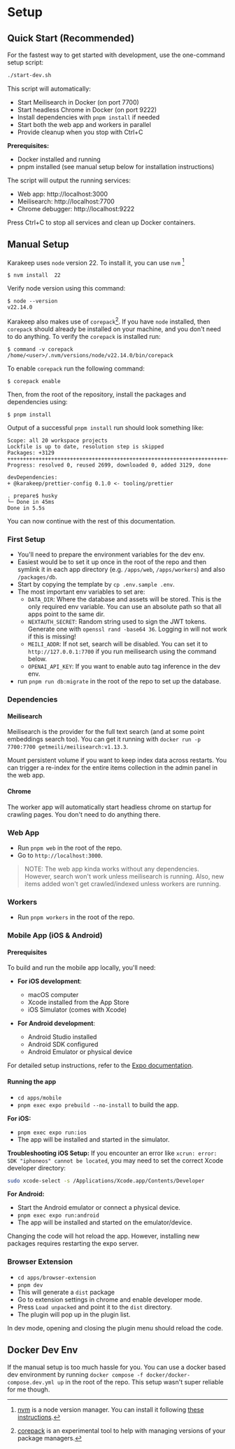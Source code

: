 # Setup

## Quick Start (Recommended)

For the fastest way to get started with development, use the one-command setup script:

```bash
./start-dev.sh
```

This script will automatically:
- Start Meilisearch in Docker (on port 7700)
- Start headless Chrome in Docker (on port 9222) 
- Install dependencies with `pnpm install` if needed
- Start both the web app and workers in parallel
- Provide cleanup when you stop with Ctrl+C

**Prerequisites:**
- Docker installed and running
- pnpm installed (see manual setup below for installation instructions)

The script will output the running services:
- Web app: http://localhost:3000
- Meilisearch: http://localhost:7700  
- Chrome debugger: http://localhost:9222

Press Ctrl+C to stop all services and clean up Docker containers.

## Manual Setup

Karakeep uses `node` version 22. To install it, you can use `nvm` [^1]

```
$ nvm install  22
```

Verify node version using this command:
```
$ node --version
v22.14.0
```

Karakeep also makes use of `corepack`[^2]. If you have `node` installed, then `corepack` should already be
installed on your machine, and you don't need to do anything. To verify the `corepack` is installed run:

```
$ command -v corepack
/home/<user>/.nvm/versions/node/v22.14.0/bin/corepack
```

To enable `corepack` run the following command:

```
$ corepack enable
```

Then, from the root of the repository, install the packages and dependencies using:

```
$ pnpm install
```

Output of a successful `pnpm install` run should look something like:

```
Scope: all 20 workspace projects
Lockfile is up to date, resolution step is skipped
Packages: +3129
+++++++++++++++++++++++++++++++++++++++++++++++++++++++++++++++++++++++
Progress: resolved 0, reused 2699, downloaded 0, added 3129, done

devDependencies:
+ @karakeep/prettier-config 0.1.0 <- tooling/prettier

. prepare$ husky
└─ Done in 45ms
Done in 5.5s
```

You can now continue with the rest of this documentation.

### First Setup

- You'll need to prepare the environment variables for the dev env.
- Easiest would be to set it up once in the root of the repo and then symlink it in each app directory (e.g. `/apps/web`, `/apps/workers`) and also `/packages/db`.
- Start by copying the template by `cp .env.sample .env`.
- The most important env variables to set are:
  - `DATA_DIR`: Where the database and assets will be stored. This is the only required env variable. You can use an absolute path so that all apps point to the same dir.
  - `NEXTAUTH_SECRET`: Random string used to sign the JWT tokens. Generate one with `openssl rand -base64 36`. Logging in will not work if this is missing!
  - `MEILI_ADDR`: If not set, search will be disabled. You can set it to `http://127.0.0.1:7700` if you run meilisearch using the command below.
  - `OPENAI_API_KEY`: If you want to enable auto tag inference in the dev env.
- run `pnpm run db:migrate` in the root of the repo to set up the database.

### Dependencies

#### Meilisearch

Meilisearch is the provider for the full text search (and at some point embeddings search too). You can get it running with `docker run -p 7700:7700 getmeili/meilisearch:v1.13.3`.

Mount persistent volume if you want to keep index data across restarts. You can trigger a re-index for the entire items collection in the admin panel in the web app.

#### Chrome

The worker app will automatically start headless chrome on startup for crawling pages. You don't need to do anything there.

### Web App

- Run `pnpm web` in the root of the repo.
- Go to `http://localhost:3000`.

> NOTE: The web app kinda works without any dependencies. However, search won't work unless meilisearch is running. Also, new items added won't get crawled/indexed unless workers are running.

### Workers

- Run `pnpm workers` in the root of the repo.

### Mobile App (iOS & Android)

#### Prerequisites

To build and run the mobile app locally, you'll need:

- **For iOS development**: 
  - macOS computer
  - Xcode installed from the App Store
  - iOS Simulator (comes with Xcode)

- **For Android development**:
  - Android Studio installed
  - Android SDK configured
  - Android Emulator or physical device

For detailed setup instructions, refer to the [Expo documentation](https://docs.expo.dev/guides/local-app-development/).

#### Running the app

- `cd apps/mobile`
- `pnpm exec expo prebuild --no-install` to build the app.

**For iOS:**
- `pnpm exec expo run:ios`
- The app will be installed and started in the simulator.

**Troubleshooting iOS Setup:**
If you encounter an error like `xcrun: error: SDK "iphoneos" cannot be located`, you may need to set the correct Xcode developer directory:
```bash
sudo xcode-select -s /Applications/Xcode.app/Contents/Developer
```

**For Android:**
- Start the Android emulator or connect a physical device.
- `pnpm exec expo run:android`
- The app will be installed and started on the emulator/device.

Changing the code will hot reload the app. However, installing new packages requires restarting the expo server.

### Browser Extension

- `cd apps/browser-extension`
- `pnpm dev`
- This will generate a `dist` package
- Go to extension settings in chrome and enable developer mode.
- Press `Load unpacked` and point it to the `dist` directory.
- The plugin will pop up in the plugin list.

In dev mode, opening and closing the plugin menu should reload the code.


## Docker Dev Env

If the manual setup is too much hassle for you. You can use a docker based dev environment by running `docker compose -f docker/docker-compose.dev.yml up` in the root of the repo. This setup wasn't super reliable for me though.


[^1]: [nvm](https://github.com/nvm-sh/nvm) is a node version manager. You can install it following [these
instructions](https://github.com/nvm-sh/nvm?tab=readme-ov-file#installing-and-updating).

[^2]: [corepack](https://nodejs.org/api/corepack.html) is an experimental tool to help with managing versions of your
package managers.
